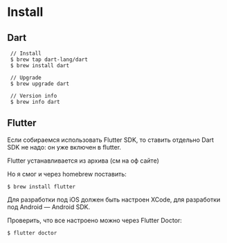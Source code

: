 # Install

## Dart

```
 // Install
 $ brew tap dart-lang/dart
 $ brew install dart
 
 // Upgrade
 $ brew upgrade dart
 
 // Version info
 $ brew info dart
```

## Flutter

Если собираемся использовать Flutter SDK, то ставить отдельно Dart SDK не надо: он уже включен в flutter.&#x20;

Flutter устанавливается из архива (см на оф сайте)

Но я смог и через homebrew поставить:

```
$ brew install flutter
```

Для разработки под iOS должен быть настроен XCode, для разработки под Android — Android SDK.

Проверить, что все настроено можно через Flutter Doctor:

```
$ flutter doctor
```
